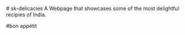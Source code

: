 \# sk-delicacies
A Webpage that showcases some of the most delightful recipies of India.

#bon appétit
